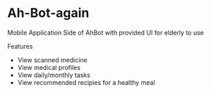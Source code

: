 # Ah-Bot-again

Mobile Application Side of AhBot with provided UI for elderly to use

Features
- View scanned medicine
- View medical profiles
- View daily/monthly tasks
- View recommended recipies for a healthy meal


